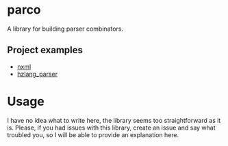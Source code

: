 # parco

A library for building parser combinators.

## Project examples

* [nxml](https://github.com/megahomyak/nxml)
* [hzlang_parser](https://github.com/megahomyak/hzlang_parser)

# Usage

I have no idea what to write here, the library seems too straightforward as it is. Please, if you had issues with this library, create an issue and say what troubled you, so I will be able to provide an explanation here.
